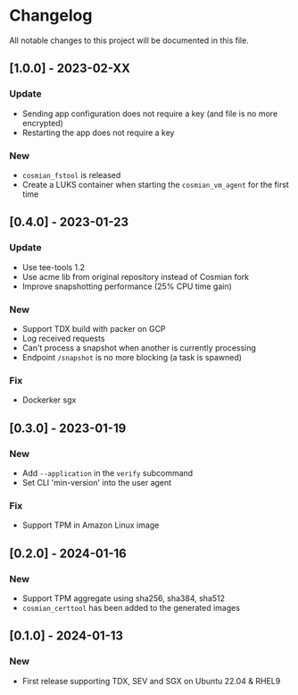# Changelog

All notable changes to this project will be documented in this file.

## [1.0.0] - 2023-02-XX

### Update

- Sending app configuration does not require a key (and file is no more encrypted)
- Restarting the app does not require a key
  
### New 

- `cosmian_fstool` is released
- Create a LUKS container when starting the `cosmian_vm_agent` for the first time

## [0.4.0] - 2023-01-23

### Update

- Use tee-tools 1.2
- Use acme lib from original repository instead of Cosmian fork
- Improve snapshotting performance (25% CPU time gain)

### New 

- Support TDX build with packer on GCP
- Log received requests
- Can't process a snapshot when another is currently processing
- Endpoint `/snapshot` is no more blocking (a task is spawned)

### Fix

- Dockerker sgx

## [0.3.0] - 2023-01-19

### New

- Add `--application` in the `verify` subcommand
- Set CLI 'min-version' into the user agent

### Fix

- Support TPM in Amazon Linux image

## [0.2.0] - 2024-01-16

### New

- Support TPM aggregate using sha256, sha384, sha512
- `cosmian_certtool` has been added to the generated images

## [0.1.0] - 2024-01-13

### New

- First release supporting TDX, SEV and SGX on Ubuntu 22.04 & RHEL9
